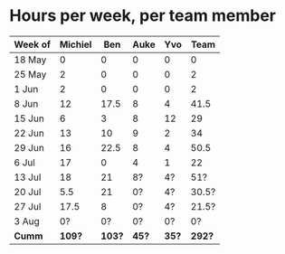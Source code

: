 # Hours per week, per team member

| Week of | Michiel | Ben  | Auke | Yvo  | Team |
|---------|---------|------|------|------|------|
| 18 May  |  0      |  0   |  0   |  0   |  0   |
| 25 May  |  2      |  0   |  0   |  0   |  2   |
|  1 Jun  |  2      |  0   |  0   |  0   |  2   |
|  8 Jun  | 12      | 17.5 |  8   |  4   | 41.5 |
| 15 Jun  |  6      |  3   |  8   | 12   | 29   |
| 22 Jun  | 13      | 10   |  9   |  2   | 34   |
| 29 Jun  | 16      | 22.5 |  8   |  4   | 50.5 |
|  6 Jul  | 17      |  0   |  4   |  1   | 22   |
| 13 Jul  | 18      | 21   |  8?  |  4?  | 51?  |
| 20 Jul  |  5.5    | 21   |  0?  |  4?  | 30.5?|
| 27 Jul  | 17.5    |  8   |  0?  |  4?  | 21.5?|
|  3 Aug  |  0?     |  0?  |  0?  |  0?  |  0?  |
| **Cumm**    | **109?**     | **103?** | **45?**  | **35?**  | **292?** |
